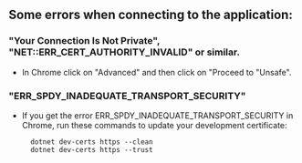 

## Some errors when connecting to the application:

### "Your Connection Is Not Private", "NET::ERR_CERT_AUTHORITY_INVALID" or similar.
- In Chrome click on "Advanced" and then click on "Proceed to "Unsafe".

### "ERR_SPDY_INADEQUATE_TRANSPORT_SECURITY"
- If you get the error ERR_SPDY_INADEQUATE_TRANSPORT_SECURITY in Chrome, run these commands to update your development certificate:

        dotnet dev-certs https --clean
        dotnet dev-certs https --trust